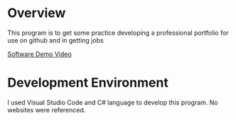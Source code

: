 # Overview

This program is to get some practice developing a professional portfolio for use on github and in getting jobs

[Software Demo Video](https://youtu.be/sOMf7AzUxrw)

# Development Environment

I used Visual Studio Code and C# language to develop this program. No websites were referenced.